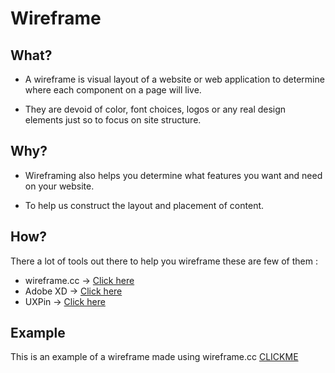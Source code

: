 # Wireframe
## What?

- A wireframe is visual layout of a website or web application to determine where each component on a page will live.

- They are devoid of color, font choices, logos or any real design elements just so to focus on site structure.

## Why?

- Wireframing also helps you determine what features you want and need on your website.

- To help us construct the layout and placement of content.


## How?

There a lot of tools out there to help you wireframe these are few of them :

 - wireframe.cc  -> [Click here](https://wireframe.cc/)
 - Adobe XD -> [Click here](http://www.adobe.com/il_en/products/experience-design.html)
 - UXPin -> [Click here](https://www.uxpin.com/)

## Example
  This is an example of a wireframe made using wireframe.cc [CLICKME](https://wireframe.cc/r1rUt3)
